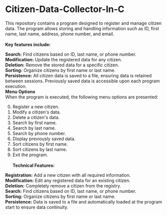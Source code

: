 # Citizen-Data-Collector-In-C
This repository contains a program designed to register and manage citizen data. The program allows storing and handling information such as ID, first name, last name, address, phone number, and email.<br><br>
<b>Key features include:</b>

<b>Search:</b> Find citizens based on ID, last name, or phone number.<br>
<b>Modification:</b> Update the registered data for any citizen.<br>
<b>Deletion:</b> Remove the stored data for a specific citizen.<br>
<b>Sorting:</b> Organize citizens by first name or last name.<br>
<b>Persistence:</b> All citizen data is saved to a file, ensuring data is retained between sessions. Previously saved data is accessible upon each program execution.<br>
<b>Menu Options</b><br>
When the program is executed, the following menu options are presented:

0. Register a new citizen.
1. Modify a citizen's data.
2. Delete a citizen's data.
3. Search by first name.
4. Search by last name.
5. Search by phone number.
6. Display previously saved data.
7. Sort citizens by first name.
8. Sort citizens by last name.
9. Exit the program.<br><br>
<b>Technical Features:</b><br>

<b>Registration:</b> Add a new citizen with all required information.<br>
<b>Modification:</b> Edit any registered data for an existing citizen.<br>
<b>Deletion:</b> Completely remove a citizen from the registry.<br>
<b>Search:</b> Find citizens based on ID, last name, or phone number.<br>
<b>Sorting:</b> Organize citizens by first name or last name.<br>
<b>Persistence:</b> Data is saved to a file and automatically loaded at the program start to ensure data continuity.<br>

